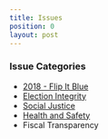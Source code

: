 ```yaml
---
title: Issues
position: 0
layout: post
---
```


### Issue Categories
* [2018 - Flip It Blue](http://indivisibleandoverma.com/issues/2018-flip-it-blue.html)
* [Election Integrity](http://indivisibleandoverma.com/issues/election-integrity.html)
* [Social Justice](http://indivisibleandoverma.com/issues/social-justice.html)
* [Health and Safety](http://indivisibleandoverma.com/issues/health-and-safety.html)
* Fiscal Transparency
